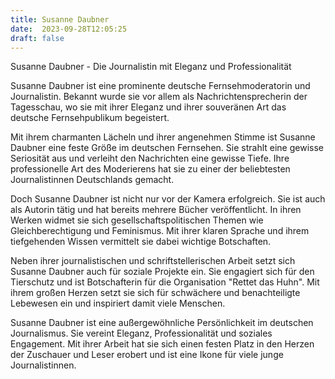 ```yaml
---
title: Susanne Daubner
date:  2023-09-28T12:05:25
draft: false
---
```


Susanne Daubner - Die Journalistin mit Eleganz und Professionalität

Susanne Daubner ist eine prominente deutsche Fernsehmoderatorin und Journalistin. Bekannt wurde sie vor allem als Nachrichtensprecherin der Tagesschau, wo sie mit ihrer Eleganz und ihrer souveränen Art das deutsche Fernsehpublikum begeistert.

Mit ihrem charmanten Lächeln und ihrer angenehmen Stimme ist Susanne Daubner eine feste Größe im deutschen Fernsehen. Sie strahlt eine gewisse Seriosität aus und verleiht den Nachrichten eine gewisse Tiefe. Ihre professionelle Art des Moderierens hat sie zu einer der beliebtesten Journalistinnen Deutschlands gemacht.

Doch Susanne Daubner ist nicht nur vor der Kamera erfolgreich. Sie ist auch als Autorin tätig und hat bereits mehrere Bücher veröffentlicht. In ihren Werken widmet sie sich gesellschaftspolitischen Themen wie Gleichberechtigung und Feminismus. Mit ihrer klaren Sprache und ihrem tiefgehenden Wissen vermittelt sie dabei wichtige Botschaften.

Neben ihrer journalistischen und schriftstellerischen Arbeit setzt sich Susanne Daubner auch für soziale Projekte ein. Sie engagiert sich für den Tierschutz und ist Botschafterin für die Organisation "Rettet das Huhn". Mit ihrem großen Herzen setzt sie sich für schwächere und benachteiligte Lebewesen ein und inspiriert damit viele Menschen.

Susanne Daubner ist eine außergewöhnliche Persönlichkeit im deutschen Journalismus. Sie vereint Eleganz, Professionalität und soziales Engagement. Mit ihrer Arbeit hat sie sich einen festen Platz in den Herzen der Zuschauer und Leser erobert und ist eine Ikone für viele junge Journalistinnen.